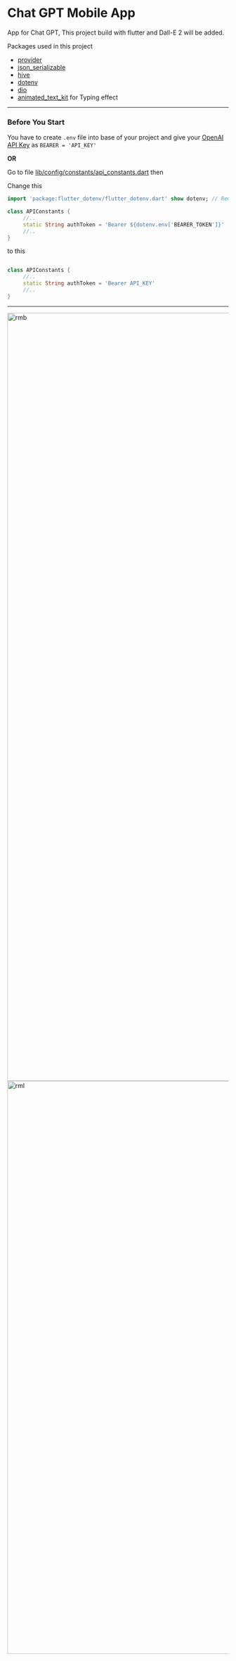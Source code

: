 # Chat GPT Mobile App

App for Chat GPT, This project build with flutter and Dall-E 2 will be added.

Packages used in this project

* [provider](https://pub.dev/packages/provider)
* [json_serializable](https://pub.dev/packages/json_serializable)
* [hive](https://pub.dev/packages/hive)
* [dotenv](https://pub.dev/packages/dotenv)
* [dio](https://pub.dev/packages/dio)  
* [animated_text_kit](https://pub.dev/packages/animated_text_kit)  for Typing effect
---

### Before You Start
You have to create ```.env``` file into base of your project and give your [OpenAI API Key](https://platform.openai.com/account/api-keys) as ```BEARER = 'API_KEY'``` 

**OR**

Go to file [lib/config/constants/api_constants.dart](https://github.com/bmercan/ChatGPTClone/blob/main/lib/config/constants/api_constants.dart) then

Change this
 ```dart
import 'package:flutter_dotenv/flutter_dotenv.dart' show dotenv; // Remove this line

class APIConstants {
      //..
      static String authToken = 'Bearer ${dotenv.env['BEARER_TOKEN']}'
      //..
}
```
to this
 ```dart

class APIConstants {
      //..
      static String authToken = 'Bearer API_KEY'
      //..
}

``` 
 
---
<img width="1744" alt="rmb" src="https://github.com/bmercan/ChatGPTClone/assets/78664137/0fed0969-b37f-46eb-a059-f95eb5a59630">
<img width="1301" alt="rml" src="https://github.com/bmercan/ChatGPTClone/assets/78664137/25c67a89-8cb8-4b67-a505-ec947c0a15b4">
